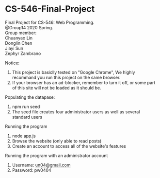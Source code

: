 # CS-546-Final-Project  
Final Project for CS-546: Web Programming.   
@Group14 2020 Spring.   
Group member:      
  Chuanyao Lin      
  Donglin Chen      
  Jiayi Sun       
  Zephyr Zambrano


Notice:
1. This project is basiclly tested on "Google Chrome", We highly recommand you run this project on the same browser.
2. If your browser has an ad-blocker, remember to turn it off, or some part of this site will not be loaded as it should be.


Populating the datapase:
1. npm run seed
2. The seed file creates four administrator users as well as several standard users


Running the program
1. node app.js
2. Browse the website (only able to read posts)
3. Create an account to access all of the website's features


Running the program with an administrator account
1. Username: un04@gmail.com
2. Password: pw0404

